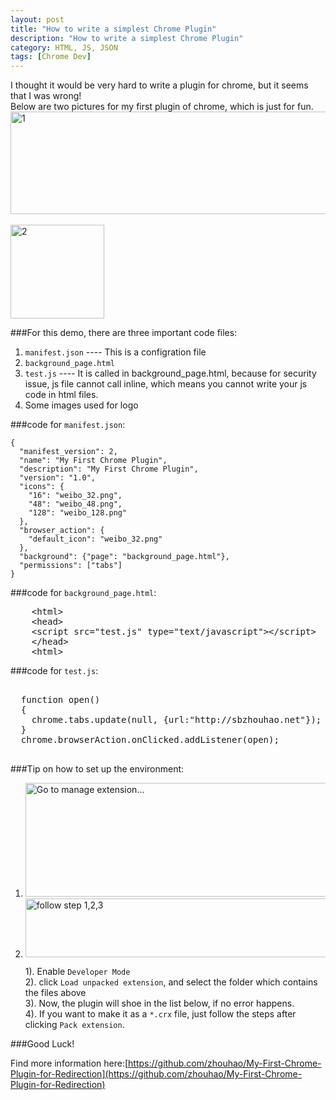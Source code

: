 ```yaml
---
layout: post
title: "How to write a simplest Chrome Plugin"
description: "How to write a simplest Chrome Plugin"
category: HTML, JS, JSON
tags: [Chrome Dev]
---
```


I thought it would be very hard to write a plugin for chrome, but it seems that I was wrong!    
Below are two pictures for my first plugin of chrome, which is just for fun.   
<a href="http://www.flickr.com/photos/sbzhouhao/9324251274/" title="1 by Zhou Hao, on Flickr"><img src="http://farm4.staticflickr.com/3716/9324251274_37310cab4c_z.jpg" width="640" height="164" alt="1"></a><br><br/>
<a href="http://www.flickr.com/photos/sbzhouhao/9324251284/" title="2 by Zhou Hao, on Flickr"><img src="http://farm6.staticflickr.com/5349/9324251284_44000bd7b3_q.jpg" width="150" height="150" alt="2"></a>

###For this demo, there are three important code files:    
1. `manifest.json`  ---- This is a configration file   
2. `background_page.html`      
3. `test.js`  ---- It is called in background_page.html, because for security issue, js file cannot call inline, which means you cannot write your js code in html files.  
4. Some images used for logo   

###code for `manifest.json`:    
<pre><code>{
  "manifest_version": 2,
  "name": "My First Chrome Plugin",
  "description": "My First Chrome Plugin",
  "version": "1.0",
  "icons": {
    "16": "weibo_32.png",
    "48": "weibo_48.png",
    "128": "weibo_128.png"
  },
  "browser_action": {
    "default_icon": "weibo_32.png"
  },
  "background": {"page": "background_page.html"},
  "permissions": ["tabs"]
}
</code></pre>

###code for `background_page.html`:   
<pre class="brush:html">
    &lt;html>
    &lt;head>
    &lt;script src="test.js" type="text/javascript">&lt;/script>
    &lt;/head>
    &lt;html>
</pre>

###code for `test.js`:    
<pre class="brush:js">  
  function open() 
  {
    chrome.tabs.update(null, {url:"http://sbzhouhao.net"});
  }
  chrome.browserAction.onClicked.addListener(open);

</pre>

###Tip on how to set up the environment:    
1. <img src="http://farm6.staticflickr.com/5470/9322482861_5c95da64b9_z.jpg" width="640" height="182" alt="Go to manage extension..."> 
    
2. <img src="http://farm3.staticflickr.com/2842/9322482839_aab456d49f_z.jpg" width="640" height="94" alt="follow step 1,2,3">     

  	1). Enable `Developer Mode`    
	2). click `Load unpacked extension`, and select the folder which contains the files above   
	3). Now, the plugin will shoe in the list below, if no error happens.     
	4). If you want to make it as a `*.crx` file, just follow the steps after clicking `Pack extension`.

###Good Luck!


Find more information here:[https://github.com/zhouhao/My-First-Chrome-Plugin-for-Redirection](https://github.com/zhouhao/My-First-Chrome-Plugin-for-Redirection)
